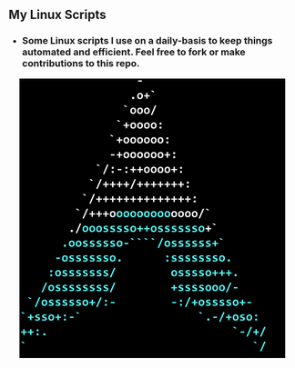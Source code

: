 ## My Linux Scripts

- ### Some Linux scripts I use on a daily-basis to keep things automated and efficient. Feel free to fork or make contributions to this repo.

<!---- ![Test](https://github.com/majdaltouzach/my-linux-scripts/blob/master/media/images/linux-fastfetch.png?raw=true)-->
<p align="center">
    <img src="https://github.com/majdaltouzach/my-linux-scripts/blob/master/media/images/linux-fastfetch.png?raw=true"/>
</p>
